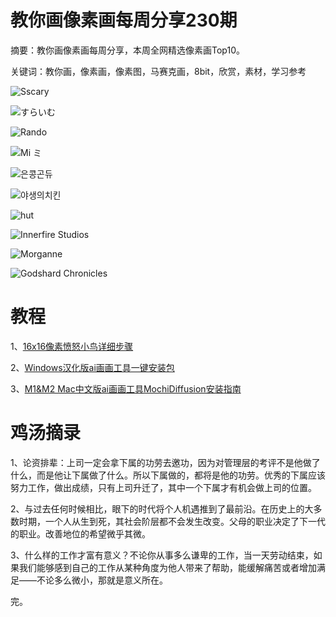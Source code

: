 # 教你画像素画每周分享230期

摘要：教你画像素画每周分享，本周全网精选像素画Top10。

关键词：教你画，像素画，像素图，马赛克画，8bit，欣赏，素材，学习参考


![Sscary](https://files.mdnice.com/user/10493/18fb0405-b941-4aea-92c6-077da0c8e006.png)


![すらいむ](https://files.mdnice.com/user/10493/c9b7ce74-905e-4ca4-9f47-f692bdba2ed3.png)


![Rando](https://files.mdnice.com/user/10493/b758ac6c-f6f5-4d48-a83c-f3667a4b301e.png)


![Mi ミ](https://files.mdnice.com/user/10493/29de9652-f9af-4e53-af82-a3b3063b11ea.png)


![은콩곤듀](https://files.mdnice.com/user/10493/db5d6a0b-8862-4674-9a18-fd536719a394.png)


![야생의치킨](https://files.mdnice.com/user/10493/4b74f03e-4d1a-47c6-8d8c-f2d7cef01a97.png)


![hut](https://files.mdnice.com/user/10493/ad985e4d-cb16-45b0-ad3e-bcb945b83981.png)


![Innerfire Studios](https://files.mdnice.com/user/10493/fdb48131-a527-40d6-92a3-017e532dca81.png)


![Morganne](https://files.mdnice.com/user/10493/dccfc4c7-798e-4bef-afe4-4569d7b8e9cd.png)


![Godshard Chronicles](https://files.mdnice.com/user/10493/e3519a3e-8413-4886-b6a2-050871fa936f.png)


# 教程


1、[16x16像素愤怒小鸟详细步骤](https://mp.weixin.qq.com/s/spYNoydU4GodV2MMYeBkqA)

2、[Windows汉化版ai画画工具一键安装包](https://mp.weixin.qq.com/s/vrPghsY3jl-kKlLXbSeXNA)

3、[M1&M2 Mac中文版ai画画工具MochiDiffusion安装指南](https://mp.weixin.qq.com/s/NlD-qmcma0E0Y69epAXG4Q)

# 鸡汤摘录

1、论资排辈：上司一定会拿下属的功劳去邀功，因为对管理层的考评不是他做了什么，而是他让下属做了什么。所以下属做的，都将是他的功劳。优秀的下属应该努力工作，做出成绩，只有上司升迁了，其中一个下属才有机会做上司的位置。

2、与过去任何时候相比，眼下的时代将个人机遇推到了最前沿。在历史上的大多数时期，一个人从生到死，其社会阶层都不会发生改变。父母的职业决定了下一代的职业。改善地位的希望微乎其微。

3、什么样的工作才富有意义？不论你从事多么谦卑的工作，当一天劳动结束，如果我们能够感到自己的工作从某种角度为他人带来了帮助，能缓解痛苦或者增加满足——不论多么微小，那就是意义所在。


完。